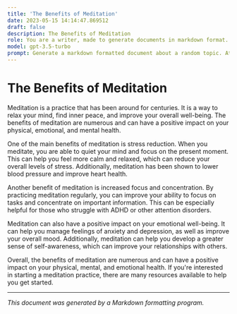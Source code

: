 ```yaml
---
title: 'The Benefits of Meditation'
date: 2023-05-15 14:14:47.869512
draft: false
description: The Benefits of Meditation
role: You are a writer, made to generate documents in markdown format. It is very important that all of the documents you generate are in valid markdown format.
model: gpt-3.5-turbo
prompt: Generate a markdown formatted document about a random topic. At the bottom, include a disclaimer explaining that the document was generated by you. The first line of the document should be the title. Make sure that the entire document is in proper markdown format, using a mix of various tags to make the document visually appealing.
---
```


# The Benefits of Meditation

Meditation is a practice that has been around for centuries. It is a way to relax your mind, find inner peace, and improve your overall well-being. The benefits of meditation are numerous and can have a positive impact on your physical, emotional, and mental health.

One of the main benefits of meditation is stress reduction. When you meditate, you are able to quiet your mind and focus on the present moment. This can help you feel more calm and relaxed, which can reduce your overall levels of stress. Additionally, meditation has been shown to lower blood pressure and improve heart health.

Another benefit of meditation is increased focus and concentration. By practicing meditation regularly, you can improve your ability to focus on tasks and concentrate on important information. This can be especially helpful for those who struggle with ADHD or other attention disorders.

Meditation can also have a positive impact on your emotional well-being. It can help you manage feelings of anxiety and depression, as well as improve your overall mood. Additionally, meditation can help you develop a greater sense of self-awareness, which can improve your relationships with others.

Overall, the benefits of meditation are numerous and can have a positive impact on your physical, mental, and emotional health. If you're interested in starting a meditation practice, there are many resources available to help you get started.

---

*This document was generated by a Markdown formatting program.*